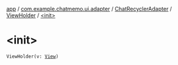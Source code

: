 [app](../../../index.md) / [com.example.chatmemo.ui.adapter](../../index.md) / [ChatRecyclerAdapter](../index.md) / [ViewHolder](index.md) / [&lt;init&gt;](./-init-.md)

# &lt;init&gt;

`ViewHolder(v: `[`View`](https://developer.android.com/reference/android/view/View.html)`)`